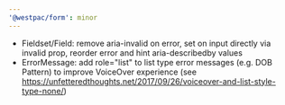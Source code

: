 ```yaml
---
'@westpac/form': minor
---
```


- Fieldset/Field: remove aria-invalid on error, set on input directly via invalid prop, reorder error and hint aria-describedby values
- ErrorMessage: add role="list" to list type error messages (e.g. DOB Pattern) to improve VoiceOver experience (see https://unfetteredthoughts.net/2017/09/26/voiceover-and-list-style-type-none/)

